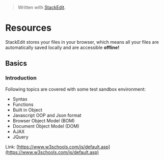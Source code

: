 ﻿> Written with [StackEdit](https://stackedit.io/).
> 
# Resources

StackEdit stores your files in your browser, which means all your files are automatically saved locally and are accessible **offline!**

## Basics

### Introduction
Following topics are covered with some test sandbox environment:

 - Syntax
 - Functions
 - Built in Object
 - Javascript OOP and Json format
 - Browser Object Model (BOM)
 - Document Object Model (DOM)
 - AJAX
 - JQuery

Link:
[https://www.w3schools.com/js/default.asp](https://www.w3schools.com/js/default.asp)


<!--stackedit_data:
eyJoaXN0b3J5IjpbMTI1OTAxMjUwMF19
-->
